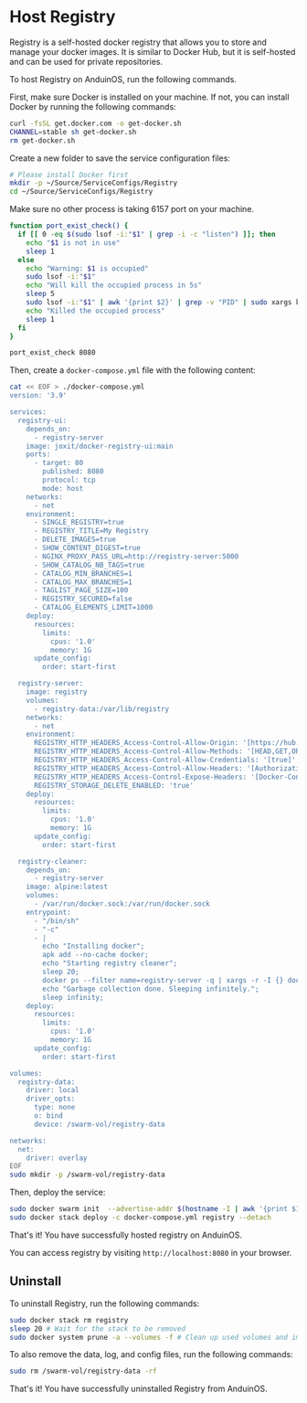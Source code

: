 # Host Registry

Registry is a self-hosted docker registry that allows you to store and manage your docker images. It is similar to Docker Hub, but it is self-hosted and can be used for private repositories.

To host Registry on AnduinOS, run the following commands.

First, make sure Docker is installed on your machine. If not, you can install Docker by running the following commands:

```bash title="Install Docker"
curl -fsSL get.docker.com -o get-docker.sh
CHANNEL=stable sh get-docker.sh
rm get-docker.sh
```

Create a new folder to save the service configuration files:

```bash title="Prepare a clean directory"
# Please install Docker first
mkdir -p ~/Source/ServiceConfigs/Registry
cd ~/Source/ServiceConfigs/Registry
```

Make sure no other process is taking 6157 port on your machine.

```bash title="Check if the ports are occupied"
function port_exist_check() {
  if [[ 0 -eq $(sudo lsof -i:"$1" | grep -i -c "listen") ]]; then
    echo "$1 is not in use"
    sleep 1
  else
    echo "Warning: $1 is occupied"
    sudo lsof -i:"$1"
    echo "Will kill the occupied process in 5s"
    sleep 5
    sudo lsof -i:"$1" | awk '{print $2}' | grep -v "PID" | sudo xargs kill -9
    echo "Killed the occupied process"
    sleep 1
  fi
}

port_exist_check 8080
```

Then, create a `docker-compose.yml` file with the following content:

```bash title="Create a docker-compose.yml file"
cat << EOF > ./docker-compose.yml
version: '3.9'

services:
  registry-ui:
    depends_on:
      - registry-server
    image: joxit/docker-registry-ui:main
    ports:
      - target: 80
        published: 8080
        protocol: tcp
        mode: host
    networks:
      - net
    environment:
      - SINGLE_REGISTRY=true
      - REGISTRY_TITLE=My Registry
      - DELETE_IMAGES=true
      - SHOW_CONTENT_DIGEST=true
      - NGINX_PROXY_PASS_URL=http://registry-server:5000
      - SHOW_CATALOG_NB_TAGS=true
      - CATALOG_MIN_BRANCHES=1
      - CATALOG_MAX_BRANCHES=1
      - TAGLIST_PAGE_SIZE=100
      - REGISTRY_SECURED=false
      - CATALOG_ELEMENTS_LIMIT=1000
    deploy:
      resources:
        limits:
          cpus: '1.0'
          memory: 1G
      update_config:
        order: start-first

  registry-server:
    image: registry
    volumes:
      - registry-data:/var/lib/registry
    networks:
      - net
    environment:
      REGISTRY_HTTP_HEADERS_Access-Control-Allow-Origin: '[https://hub.aiursoft.com]' # Replace with your domain
      REGISTRY_HTTP_HEADERS_Access-Control-Allow-Methods: '[HEAD,GET,OPTIONS,DELETE]'
      REGISTRY_HTTP_HEADERS_Access-Control-Allow-Credentials: '[true]'
      REGISTRY_HTTP_HEADERS_Access-Control-Allow-Headers: '[Authorization,Accept,Cache-Control]'
      REGISTRY_HTTP_HEADERS_Access-Control-Expose-Headers: '[Docker-Content-Digest]'
      REGISTRY_STORAGE_DELETE_ENABLED: 'true'
    deploy:
      resources:
        limits:
          cpus: '1.0'
          memory: 1G
      update_config:
        order: start-first

  registry-cleaner:
    depends_on:
      - registry-server
    image: alpine:latest
    volumes:
      - /var/run/docker.sock:/var/run/docker.sock
    entrypoint:
      - "/bin/sh"
      - "-c"
      - |
        echo "Installing docker";
        apk add --no-cache docker;
        echo "Starting registry cleaner";
        sleep 20;
        docker ps --filter name=registry-server -q | xargs -r -I {} docker exec {} registry garbage-collect /etc/docker/registry/config.yml --delete-untagged=true;
        echo "Garbage collection done. Sleeping infinitely.";
        sleep infinity;
    deploy:
      resources:
        limits:
          cpus: '1.0'
          memory: 1G
      update_config:
        order: start-first

volumes:
  registry-data:
    driver: local
    driver_opts:
      type: none
      o: bind
      device: /swarm-vol/registry-data

networks:
  net:
    driver: overlay
EOF
sudo mkdir -p /swarm-vol/registry-data
```

Then, deploy the service:

```bash title="Deploy the service"
sudo docker swarm init  --advertise-addr $(hostname -I | awk '{print $1}')
sudo docker stack deploy -c docker-compose.yml registry --detach
```

That's it! You have successfully hosted registry on AnduinOS.

You can access registry by visiting `http://localhost:8080` in your browser.

## Uninstall

To uninstall Registry, run the following commands:

```bash title="Uninstall Registry"
sudo docker stack rm registry
sleep 20 # Wait for the stack to be removed
sudo docker system prune -a --volumes -f # Clean up used volumes and images
```

To also remove the data, log, and config files, run the following commands:

```bash title="Remove the data, log, and config files"
sudo rm /swarm-vol/registry-data -rf
```

That's it! You have successfully uninstalled Registry from AnduinOS.
